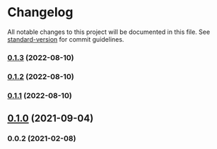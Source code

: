 # Changelog

All notable changes to this project will be documented in this file. See [standard-version](https://github.com/conventional-changelog/standard-version) for commit guidelines.

### [0.1.3](https://github.com/36node/xlsx-toolkits/compare/v0.1.2...v0.1.3) (2022-08-10)



### [0.1.2](https://github.com/36node/xlsx-toolkits/compare/v0.1.1...v0.1.2) (2022-08-10)



### [0.1.1](https://github.com/36node/xlsx-toolkits/compare/v0.1.0...v0.1.1) (2022-08-10)



## [0.1.0](https://github.com/36node/xlsx-toolkits/compare/v0.0.2...v0.1.0) (2021-09-04)



### 0.0.2 (2021-02-08)
